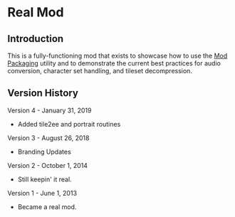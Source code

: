 # Real Mod

## Introduction

This is a fully-functioning mod that exists to showcase how to use the [Mod Packaging](https://GitHub.com/Gibberlings3/ModPackaging) utility and to demonstrate the current best practices for audio conversion, character set handling, and tileset decompression.


## Version History

Version 4 - January 31, 2019
- Added tile2ee and portrait routines

Version 3 - August 26, 2018
- Branding Updates

Version 2 - October 1, 2014
- Still keepin' it real.

Version 1 - June 1, 2013
- Became a real mod.
